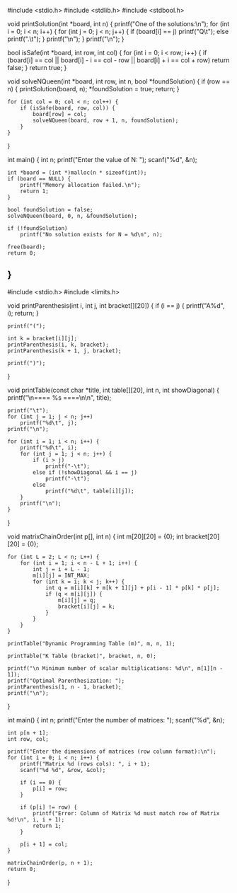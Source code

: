#include <stdio.h>
#include <stdlib.h>
#include <stdbool.h>

void printSolution(int *board, int n) {
    printf("One of the solutions:\n");
    for (int i = 0; i < n; i++) {
        for (int j = 0; j < n; j++) {
            if (board[i] == j)
                printf("Q\t");
            else
                printf(".\t");
        }
        printf("\n");
    }
    printf("\n");
}

bool isSafe(int *board, int row, int col) {
    for (int i = 0; i < row; i++) {
        if (board[i] == col || board[i] - i == col - row || board[i] + i == col + row)
            return false;
    }
    return true;
}

void solveNQueen(int *board, int row, int n, bool *foundSolution) {
    if (row == n) {
        printSolution(board, n);
        *foundSolution = true;
        return;
    }

    for (int col = 0; col < n; col++) {
        if (isSafe(board, row, col)) {
            board[row] = col;
            solveNQueen(board, row + 1, n, foundSolution);
        }
    }
}

int main() {
    int n;
    printf("Enter the value of N: ");
    scanf("%d", &n);

    int *board = (int *)malloc(n * sizeof(int));
    if (board == NULL) {
        printf("Memory allocation failed.\n");
        return 1;
    }

    bool foundSolution = false;
    solveNQueen(board, 0, n, &foundSolution);

    if (!foundSolution) 
        printf("No solution exists for N = %d\n", n);

    free(board);
    return 0;
}
---------------------------------------------------------------------------------------------------------------------------------------------------------------------------
#include <stdio.h>
#include <limits.h>

void printParenthesis(int i, int j, int bracket[][20]) {
    if (i == j) {
        printf("A%d", i);
        return;
    }
    
    printf("(");
    
    int k = bracket[i][j];  
    printParenthesis(i, k, bracket);
    printParenthesis(k + 1, j, bracket);
    
    printf(")");
}

void printTable(const char *title, int table[][20], int n, int showDiagonal) {
    printf("\n==== %s ====\n\n", title);

    printf("\t");
    for (int j = 1; j < n; j++)
        printf("%d\t", j);
    printf("\n");

    for (int i = 1; i < n; i++) {
        printf("%d\t", i);
        for (int j = 1; j < n; j++) {
            if (i > j)
                printf("-\t");
            else if (!showDiagonal && i == j)
                printf("-\t");
            else
                printf("%d\t", table[i][j]);
        }
        printf("\n");
    }
}

void matrixChainOrder(int p[], int n) {
    int m[20][20] = {0}; 
    int bracket[20][20] = {0}; 

    for (int L = 2; L < n; L++) {
        for (int i = 1; i < n - L + 1; i++) {
            int j = i + L - 1;
            m[i][j] = INT_MAX;
            for (int k = i; k < j; k++) {
                int q = m[i][k] + m[k + 1][j] + p[i - 1] * p[k] * p[j];
                if (q < m[i][j]) {
                    m[i][j] = q;
                    bracket[i][j] = k;  
                }
            }
        }
    }

    printTable("Dynamic Programming Table (m)", m, n, 1);

    printTable("K Table (bracket)", bracket, n, 0);

    printf("\n Minimum number of scalar multiplications: %d\n", m[1][n - 1]);
    printf("Optimal Parenthesization: ");
    printParenthesis(1, n - 1, bracket);
    printf("\n");
}

int main() {
    int n;
    printf("Enter the number of matrices: ");
    scanf("%d", &n);
    
    int p[n + 1]; 
    int row, col;

    printf("Enter the dimensions of matrices (row column format):\n");
    for (int i = 0; i < n; i++) {
        printf("Matrix %d (rows cols): ", i + 1);
        scanf("%d %d", &row, &col);

        if (i == 0) {
            p[i] = row;
        }

        if (p[i] != row) {
            printf("Error: Column of Matrix %d must match row of Matrix %d!\n", i, i + 1);
            return 1;
        }

        p[i + 1] = col;
    }

    matrixChainOrder(p, n + 1);
    return 0;
}

